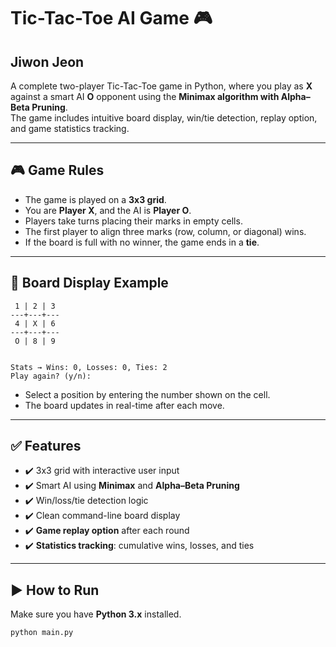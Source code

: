 # Tic-Tac-Toe AI Game 🎮

## Jiwon Jeon

A complete two-player Tic-Tac-Toe game in Python, where you play as **X** against a smart AI **O** opponent using the **Minimax algorithm with Alpha–Beta Pruning**.  
The game includes intuitive board display, win/tie detection, replay option, and game statistics tracking.

---

## 🎮 Game Rules

- The game is played on a **3x3 grid**.
- You are **Player X**, and the AI is **Player O**.
- Players take turns placing their marks in empty cells.
- The first player to align three marks (row, column, or diagonal) wins.
- If the board is full with no winner, the game ends in a **tie**.

---

## 🧱 Board Display Example

```
 1 | 2 | 3
---+---+---
 4 | X | 6
---+---+---
 O | 8 | 9


Stats → Wins: 0, Losses: 0, Ties: 2
Play again? (y/n):

```

- Select a position by entering the number shown on the cell.
- The board updates in real-time after each move.

---

## ✅ Features

- ✔️ 3x3 grid with interactive user input
- ✔️ Smart AI using **Minimax** and **Alpha–Beta Pruning**
- ✔️ Win/loss/tie detection logic
- ✔️ Clean command-line board display
- ✔️ **Game replay option** after each round
- ✔️ **Statistics tracking**: cumulative wins, losses, and ties

---

## ▶️ How to Run

Make sure you have **Python 3.x** installed.

```bash
python main.py
```
